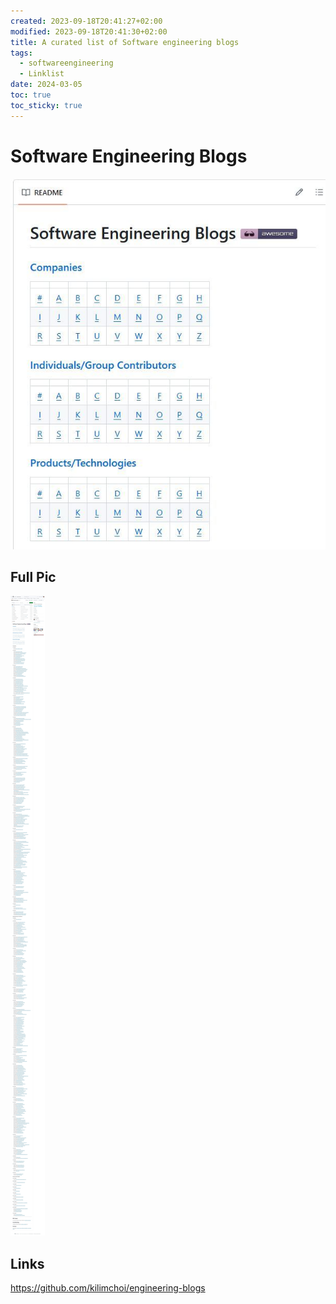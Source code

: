 ```yaml
---
created: 2023-09-18T20:41:27+02:00
modified: 2023-09-18T20:41:30+02:00
title: A curated list of Software engineering blogs
tags:
  - softwareengineering
  - Linklist
date: 2024-03-05
toc: true
toc_sticky: true
---
```

# Software Engineering Blogs


![](../_asset/2023-09-18-listEngineeringBlogs_image_1.jpg)

## Full Pic
![](../_asset/2023-09-18-listEngineeringBlogs_image_2.jpg)
## Links

<https://github.com/kilimchoi/engineering-blogs>
